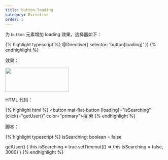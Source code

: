 ```yaml
---
title: button-loading
category: Directive
order: 3
---
```


为 `button` 元素增加 loading 效果，选择器如下：

{% highlight typescript %}
@Directive({
  selector: 'button[loading]'
})
{% endhighlight %}

效果：

<img src="{{ site.baseurl }}/images/button-loading.gif" width="200" height="76" />

<br>

HTML 代码：

{% highlight html %}
<button mat-flat-button [loading]="isSearching" (click)="getUser()" color="primary">搜 索</button>
{% endhighlight %}

脚本：

{% highlight typescript %}
isSearching: boolean = false

getUser() {
  this.isSearching = true
  setTimeout(() => this.isSearching = false, 3000)
}
{% endhighlight %}